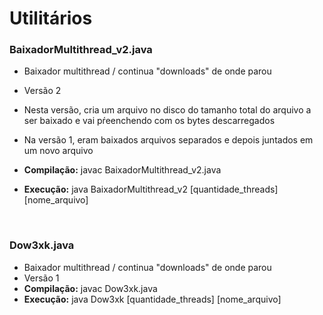 # Utilitários

### BaixadorMultithread_v2.java
* Baixador multithread / continua "downloads" de onde parou
* Versão 2
* Nesta versão, cria um arquivo no disco do tamanho total do arquivo a ser baixado e vai pŕeenchendo com os bytes descarregados
* Na versão 1, eram baixados arquivos separados e depois juntados em um novo arquivo

* <b>Compilação:</b> javac BaixadorMultithread_v2.java
* <b>Execução:</b> java BaixadorMultithread_v2 [quantidade_threads] [nome_arquivo]

<br>

### Dow3xk.java
* Baixador multithread / continua "downloads" de onde parou
* Versão 1
* <b>Compilação:</b> javac Dow3xk.java
* <b>Execução:</b> java Dow3xk [quantidade_threads] [nome_arquivo]
